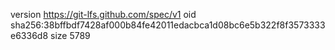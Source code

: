 version https://git-lfs.github.com/spec/v1
oid sha256:38bffbdf7428af000b84fe42011edacbca1d08bc6e5b322f8f3573333e6336d8
size 5789
